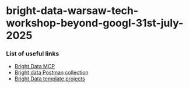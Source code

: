# bright-data-warsaw-tech-workshop-beyond-googl-31st-july-2025

### List of useful links 
- [Bright Data MCP](https://github.com/brightdata/brightdata-mcp)
- [Bright data Postman collection](https://www.postman.com/bright-data-api/bright-data-api/collection/2f4u0m8/bright-data-api-collection)
- [Bright Data template projects](https://github.com/brightdata/bright-data-quickstart-templates/tree/main)
